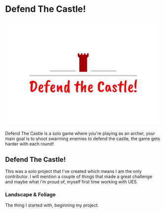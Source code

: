 # Defend The Castle!  

![image](https://github.com/Pirat1001/Portfolio/blob/main/Images/GameLogo.png)  

Defend The Castle is a solo game where you're playing as an archer,
your main goal is to shoot swarming enemies to defend the castle, the game gets harder with each round!  

## Defend The Castle!
This was a solo project that I've created which means I am the only contributor. I will mention a couple of things that made a great challenge and maybe what i'm proud of, myself first time working with UE5.  

### Landscape & Foliage 
The thing I started with, beginning my project.
